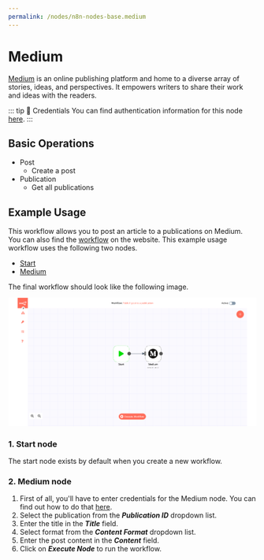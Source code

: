 ```yaml
---
permalink: /nodes/n8n-nodes-base.medium
---
```


# Medium

[Medium](https://www.medium.com/) is an online publishing platform and home to a diverse array of stories, ideas, and perspectives. It empowers writers to share their work and ideas with the readers.

::: tip 🔑 Credentials
You can find authentication information for this node [here](../../../credentials/Medium/README.md).
:::

## Basic Operations

- Post
	- Create a post
- Publication
	- Get all publications


## Example Usage

This workflow allows you to post an article to a publications on Medium. You can also find the [workflow](https://n8n.io/workflows/594) on the website. This example usage workflow uses the following two nodes.

- [Start](../../core-nodes/Start/README.md)
- [Medium]()

The final workflow should look like the following image.

![A workflow with the Medium node](./workflow.png)

### 1. Start node

The start node exists by default when you create a new workflow.

### 2. Medium node

1. First of all, you'll have to enter credentials for the Medium node. You can find out how to do that [here](../../../credentials/Medium/README.md).
2. Select the publication from the ***Publication ID*** dropdown list.
3. Enter the title in the ***Title*** field.
4. Select format from the ***Content Format*** dropdown list.
6. Enter the post content in the ***Content*** field.
5. Click on ***Execute Node*** to run the workflow.
